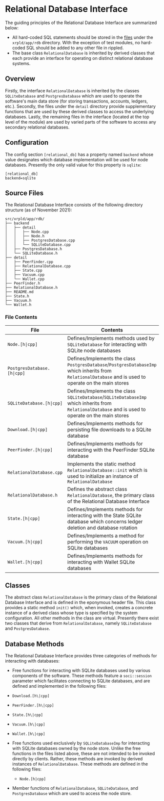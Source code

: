 # Relational Database Interface

The guiding principles of the Relational Database Interface are summarized below:

* All hard-coded SQL statements should be stored in the [files](#source-files) under the `xrpld/app/rdb` directory. With the exception of test modules, no hard-coded SQL should be added to any other file in rippled.
* The base class `RelationalDatabase` is inherited by derived classes that each provide an interface for operating on distinct relational database systems.

## Overview

Firstly, the interface `RelationalDatabase` is inherited by the classes `SQLiteDatabase` and `PostgresDatabase` which are used to operate the software's main data store (for storing transactions, accounts, ledgers, etc.). Secondly, the files under the `detail` directory provide supplementary functions that are used by these derived classes to access the underlying databases. Lastly, the remaining files in the interface (located at the top level of the module) are used by varied parts of the software to access any secondary relational databases.

## Configuration

The config section `[relational_db]` has a property named `backend` whose value designates which database implementation will be used for node databases. Presently the only valid value for this property is `sqlite`:

```
[relational_db]
backend=sqlite
```

## Source Files

The Relational Database Interface consists of the following directory structure (as of November 2021):

```
src/xrpld/app/rdb/
├── backend
│   ├── detail
│   │   ├── Node.cpp
│   │   ├── Node.h
│   │   ├── PostgresDatabase.cpp
│   │   └── SQLiteDatabase.cpp
│   ├── PostgresDatabase.h
│   └── SQLiteDatabase.h
├── detail
│   ├── PeerFinder.cpp
│   ├── RelationalDatabase.cpp
│   ├── State.cpp
│   ├── Vacuum.cpp
│   └── Wallet.cpp
├── PeerFinder.h
├── RelationalDatabase.h
├── README.md
├── State.h
├── Vacuum.h
└── Wallet.h
```

### File Contents
| File        | Contents    |
| ----------- | ----------- |
| `Node.[h\|cpp]` | Defines/Implements methods used by `SQLiteDatabase` for interacting with SQLite node databases|
| <nobr>`PostgresDatabase.[h\|cpp]`</nobr> | Defines/Implements the class `PostgresDatabase`/`PostgresDatabaseImp` which inherits from `RelationalDatabase` and is used to operate on the main stores |
|`SQLiteDatabase.[h\|cpp]`| Defines/Implements the class `SQLiteDatabase`/`SQLiteDatabaseImp` which inherits from `RelationalDatabase` and is used to operate on the main stores |
| `Download.[h\|cpp]` | Defines/Implements methods for persisting file downloads to a SQLite database |
| `PeerFinder.[h\|cpp]` | Defines/Implements methods for interacting with the PeerFinder SQLite database |
|`RelationalDatabase.cpp`| Implements the static method `RelationalDatabase::init` which is used to initialize an instance of `RelationalDatabase` |
| `RelationalDatabase.h` | Defines the abstract class `RelationalDatabase`, the primary class of the Relational Database Interface |
| `State.[h\|cpp]` | Defines/Implements methods for interacting with the State SQLite database which concerns ledger deletion and database rotation |
| `Vacuum.[h\|cpp]` | Defines/Implements a method for performing the `VACUUM` operation on SQLite databases |
| `Wallet.[h\|cpp]` | Defines/Implements methods for interacting with Wallet SQLite databases |

## Classes

The abstract class `RelationalDatabase` is the primary class of the Relational Database Interface and is defined in the eponymous header file. This class  provides a static method `init()` which, when invoked, creates a concrete instance of a derived class whose type is specified by the system configuration. All other methods in the class are virtual. Presently there exist two classes that derive from `RelationalDatabase`, namely `SQLiteDatabase` and `PostgresDatabase`.

## Database Methods

The Relational Database Interface provides three categories of methods for interacting with databases:

* Free functions for interacting with SQLite databases used by various components of the software. These methods feature a `soci::session` parameter which facilitates connecting to SQLite databases, and are defined and implemented in the following files:

 * `Download.[h\|cpp]`
 * `PeerFinder.[h\|cpp]`
 * `State.[h\|cpp]`
 * `Vacuum.[h\|cpp]`
 * `Wallet.[h\|cpp]`


* Free functions used exclusively by `SQLiteDatabaseImp` for interacting with  SQLite databases owned by the node store. Unlike the free functions in the files listed above, these are not intended to be invoked directly by clients. Rather, these methods are invoked by derived instances of `RelationalDatabase`. These methods are defined in the following files:

  * `Node.[h|cpp]`


* Member functions of `RelationalDatabase`, `SQLiteDatabase`, and `PostgresDatabase` which are used to access the node store.
